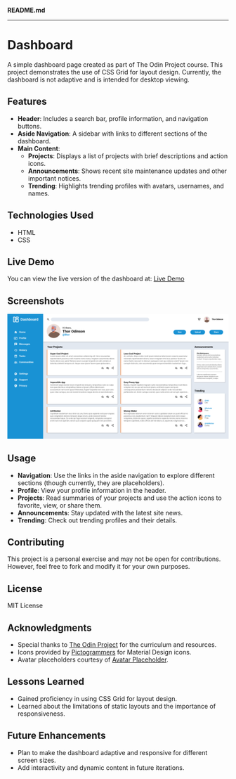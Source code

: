 **README.md**

---

# Dashboard

A simple dashboard page created as part of The Odin Project course. This project demonstrates the use of CSS Grid for layout design. Currently, the dashboard is not adaptive and is intended for desktop viewing.

## Features

- **Header**: Includes a search bar, profile information, and navigation buttons.
- **Aside Navigation**: A sidebar with links to different sections of the dashboard.
- **Main Content**:
  - **Projects**: Displays a list of projects with brief descriptions and action icons.
  - **Announcements**: Shows recent site maintenance updates and other important notices.
  - **Trending**: Highlights trending profiles with avatars, usernames, and names.

## Technologies Used

- HTML
- CSS

## Live Demo

You can view the live version of the dashboard at: [Live Demo](https://aleksey-kerkin.github.io/odin-admin-dashboard/)

## Screenshots

![Dashboard Screenshot](./assets/images/screenshot.png)

## Usage

- **Navigation**: Use the links in the aside navigation to explore different sections (though currently, they are placeholders).
- **Profile**: View your profile information in the header.
- **Projects**: Read summaries of your projects and use the action icons to favorite, view, or share them.
- **Announcements**: Stay updated with the latest site news.
- **Trending**: Check out trending profiles and their details.

## Contributing

This project is a personal exercise and may not be open for contributions. However, feel free to fork and modify it for your own purposes.

## License

MIT License

## Acknowledgments

- Special thanks to [The Odin Project](https://www.theodinproject.com) for the curriculum and resources.
- Icons provided by [Pictogrammers](https://pictogrammers.com) for Material Design icons.
- Avatar placeholders courtesy of [Avatar Placeholder](https://avatar-placeholder.iran.liara.run/).

## Lessons Learned

- Gained proficiency in using CSS Grid for layout design.
- Learned about the limitations of static layouts and the importance of responsiveness.

## Future Enhancements

- Plan to make the dashboard adaptive and responsive for different screen sizes.
- Add interactivity and dynamic content in future iterations.
